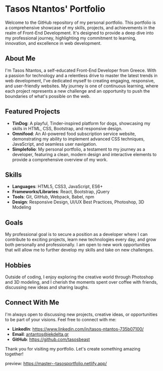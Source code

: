 # Tasos Ntantos' Portfolio

Welcome to the GitHub repository of my personal portfolio. This portfolio is a comprehensive showcase of my skills, projects, and achievements in the realm of Front-End Development. It's designed to provide a deep dive into my professional journey, highlighting my commitment to learning, innovation, and excellence in web development.

## About Me

I'm Tasos Ntantos, a self-educated Front-End Developer from Greece. With a passion for technology and a relentless drive to master the latest trends in web development, I've dedicated myself to creating engaging, responsive, and user-friendly websites. My journey is one of continuous learning, where each project represents a new challenge and an opportunity to push the boundaries of what's possible on the web.

## Featured Projects

- **TinDog**: A playful, Tinder-inspired platform for dogs, showcasing my skills in HTML, CSS, Bootstrap, and responsive design.
- **Omnifood**: An AI-powered food subscription service website, demonstrating my ability to implement advanced CSS techniques, JavaScript, and seamless user navigation.
- **Simplefolio**: My personal portfolio, a testament to my journey as a developer, featuring a clean, modern design and interactive elements to provide a comprehensive overview of my work.

## Skills

- **Languages**: HTML5, CSS3, JavaScript, ES6+
- **Frameworks/Libraries**: React, Bootstrap, jQuery
- **Tools**: Git, GitHub, Webpack, Babel, npm
- **Design**: Responsive Design, UI/UX Best Practices, Photoshop, 3D Modeling

## Goals

My professional goal is to secure a position as a developer where I can contribute to exciting projects, learn new technologies every day, and grow both personally and professionally. I am open to new work opportunities that will allow me to further develop my skills and take on new challenges.

## Hobbies

Outside of coding, I enjoy exploring the creative world through Photoshop and 3D modeling, and I cherish the moments spent over coffee with friends, discussing new ideas and sharing laughs.

## Connect With Me

I'm always open to discussing new projects, creative ideas, or opportunities to be part of your visions. Feel free to connect with me:

- **LinkedIn**: https://www.linkedin.com/in/tasos-ntantos-735b07100/
- **Email**: antantos@iekdelta.gr
- **GitHub**: https://github.com/tasosbeast

Thank you for visiting my portfolio. Let's create something amazing together!

preview: https://master--tasosportfolio.netlify.app/
